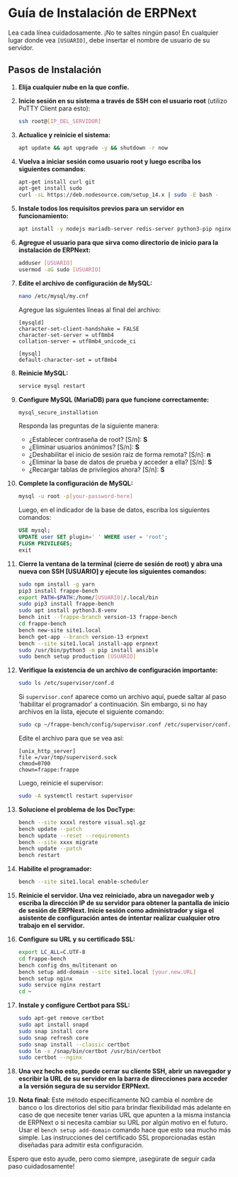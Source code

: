 
# Guía de Instalación de ERPNext

Lea cada línea cuidadosamente. ¡No te saltes ningún paso! En cualquier lugar donde vea `[USUARIO]`, debe insertar el nombre de usuario de su servidor.

## Pasos de Instalación

1. **Elija cualquier nube en la que confíe.**
2. **Inicie sesión en su sistema a través de SSH con el usuario root** (utilizo PuTTY Client para esto):
   ```bash
   ssh root@[IP_DEL_SERVIDOR]
   ```
3. **Actualice y reinicie el sistema:**
   ```bash
   apt update && apt upgrade -y && shutdown -r now
   ```
4. **Vuelva a iniciar sesión como usuario root y luego escriba los siguientes comandos:**
   ```bash
   apt-get install curl git
   apt-get install sudo
   curl -sL https://deb.nodesource.com/setup_14.x | sudo -E bash -
   ```
5. **Instale todos los requisitos previos para un servidor en funcionamiento:**
   ```bash
   apt install -y nodejs mariadb-server redis-server python3-pip nginx python3-testresources python3-distutils python3-setuptools libssl-dev wkhtmltopdf
   ```
6. **Agregue el usuario para que sirva como directorio de inicio para la instalación de ERPNext:**
   ```bash
   adduser [USUARIO]
   usermod -aG sudo [USUARIO]
   ```
7. **Edite el archivo de configuración de MySQL:**
   ```bash
   nano /etc/mysql/my.cnf
   ```
   Agregue las siguientes líneas al final del archivo:
   ```
   [mysqld]
   character-set-client-handshake = FALSE
   character-set-server = utf8mb4
   collation-server = utf8mb4_unicode_ci

   [mysql]
   default-character-set = utf8mb4
   ```
8. **Reinicie MySQL:**
   ```bash
   service mysql restart
   ```
9. **Configure MySQL (MariaDB) para que funcione correctamente:**
   ```bash
   mysql_secure_installation
   ```
   Responda las preguntas de la siguiente manera:
   - ¿Establecer contraseña de root? [S/n]: **S**
   - ¿Eliminar usuarios anónimos? [S/n]: **S**
   - ¿Deshabilitar el inicio de sesión raíz de forma remota? [S/n]: **n**
   - ¿Eliminar la base de datos de prueba y acceder a ella? [S/n]: **S**
   - ¿Recargar tablas de privilegios ahora? [S/n]: **S**

10. **Complete la configuración de MySQL:**
    ```bash
    mysql -u root -p[your-password-here]
    ```
    Luego, en el indicador de la base de datos, escriba los siguientes comandos:
    ```sql
    USE mysql;
    UPDATE user SET plugin=' ' WHERE user = 'root';
    FLUSH PRIVILEGES;
    exit
    ```

11. **Cierre la ventana de la terminal (cierre de sesión de root) y abra una nueva con SSH [USUARIO] y ejecute los siguientes comandos:**
    ```bash
    sudo npm install -g yarn
    pip3 install frappe-bench
    export PATH=$PATH:/home/[USUARIO]/.local/bin
    sudo pip3 install frappe-bench
    sudo apt install python3.8-venv
    bench init --frappe-branch version-13 frappe-bench
    cd frappe-bench
    bench new-site site1.local
    bench get-app --branch version-13 erpnext
    bench --site site1.local install-app erpnext
    sudo /usr/bin/python3 -m pip install ansible  
    sudo bench setup production [USUARIO]
    ```

12. **Verifique la existencia de un archivo de configuración importante:**
    ```bash
    sudo ls /etc/supervisor/conf.d
    ```
    Si `supervisor.conf` aparece como un archivo aquí, puede saltar al paso 'habilitar el programador' a continuación. Sin embargo, si no hay archivos en la lista, ejecute el siguiente comando:
    ```bash
    sudo cp ~/frappe-bench/config/supervisor.conf /etc/supervisor/conf.d/supervisor.conf
    ```
    Edite el archivo para que se vea así:
    ```
    [unix_http_server]
    file =/var/tmp/supervisord.sock
    chmod=0700
    chown=frappe:frappe
    ```

    Luego, reinicie el supervisor:
    ```bash
    sudo -A systemctl restart supervisor
    ```

13. **Solucione el problema de los DocType:**
    ```bash
    bench --site xxxxl restore visual.sql.gz
    bench update --patch
    bench update --reset --requirements
    bench --site xxxx migrate
    bench update --patch
    bench restart
    ```

14. **Habilite el programador:**
    ```bash
    bench --site site1.local enable-scheduler
    ```

15. **Reinicie el servidor. Una vez reiniciado, abra un navegador web y escriba la dirección IP de su servidor para obtener la pantalla de inicio de sesión de ERPNext. Inicie sesión como administrador y siga el asistente de configuración antes de intentar realizar cualquier otro trabajo en el servidor.**

16. **Configure su URL y su certificado SSL:**
    ```bash
    export LC_ALL=C.UTF-8
    cd frappe-bench
    bench config dns_multitenant on
    bench setup add-domain --site site1.local [your.new.URL]
    bench setup nginx
    sudo service nginx restart
    cd ~
    ```

17. **Instale y configure Certbot para SSL:**
    ```bash
    sudo apt-get remove certbot
    sudo apt install snapd
    sudo snap install core
    sudo snap refresh core
    sudo snap install --classic certbot
    sudo ln -s /snap/bin/certbot /usr/bin/certbot
    sudo certbot --nginx
    ```

18. **Una vez hecho esto, puede cerrar su cliente SSH, abrir un navegador y escribir la URL de su servidor en la barra de direcciones para acceder a la versión segura de su servidor ERPNext.**

19. **Nota final:**
    Este método específicamente NO cambia el nombre de banco o los directorios del sitio para brindar flexibilidad más adelante en caso de que necesite tener varias URL que apunten a la misma instancia de ERPNext o si necesita cambiar su URL por algún motivo en el futuro. Usar el `bench setup add-domain` comando hace que esto sea mucho más simple. Las instrucciones del certificado SSL proporcionadas están diseñadas para admitir esta configuración.

Espero que esto ayude, pero como siempre, ¡asegúrate de seguir cada paso cuidadosamente!
```


